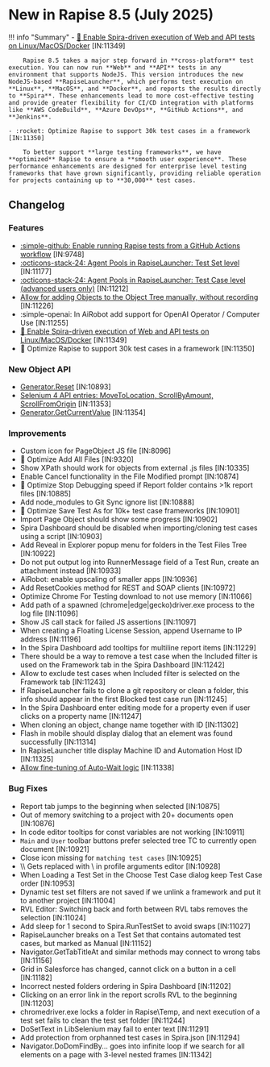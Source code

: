 # New in Rapise 8.5 (July 2025)

!!! info "Summary"
    - [:penguin: Enable Spira-driven execution of Web and API tests on Linux/MacOS/Docker](/Intro/devops/#linux-macos-docker) [IN:11349]

		Rapise 8.5 takes a major step forward in **cross-platform** test execution. You can now run **Web** and **API** tests in any environment that supports NodeJS. This version introduces the new NodeJS-based **RapiseLauncher**, which performs test execution on **Linux**, **MacOS**, and **Docker**, and reports the results directly to **Spira**. These enhancements lead to more cost-effective testing and provide greater flexibility for CI/CD integration with platforms like **AWS CodeBuild**, **Azure DevOps**, **GitHub Actions**, and **Jenkins**.

    - :rocket: Optimize Rapise to support 30k test cases in a framework [IN:11350]

		To better support **large testing frameworks**, we have **optimized** Rapise to ensure a **smooth user experience**. These performance enhancements are designed for enterprise level testing frameworks that have grown significantly, providing reliable operation for projects containing up to **30,000** test cases.


## Changelog

### Features

- [:simple-github: Enable running Rapise tests from a GitHub Actions workflow](/Intro/devops/#github-actions) [IN:9748]
- [:octicons-stack-24: Agent Pools in RapiseLauncher: Test Set level](/Guide/spiratest_integration/#agent-pools) [IN:11177]
- [:octicons-stack-24: Agent Pools in RapiseLauncher: Test Case level (advanced users only)](/Guide/spiratest_integration/#load-balancing-mode) [IN:11212]
- [Allow for adding Objects to the Object Tree manually, without recording](/Guide/object_templates) [IN:11226]
- :simple-openai: In AiRobot add support for OpenAI Operator / Computer Use [IN:11255]
- [:penguin: Enable Spira-driven execution of Web and API tests on Linux/MacOS/Docker](/Intro/devops/#linux-macos-docker) [IN:11349]
- :rocket: Optimize Rapise to support 30k test cases in a framework [IN:11350]

### New Object API

- [Generator.Reset](/Libraries/Generator/#reset) [IN:10893]
- [Selenium 4 API entries: MoveToLocation, ScrollByAmount, ScrollFromOrigin](/Libraries/Actions/#movetolocation) [IN:11353]
- [Generator.GetCurrentValue](/Libraries/Generator/#getcurrentvalue) [IN:11354]

### Improvements

- Custom icon for PageObject JS file  [IN:8096]
- :rocket: Optimize Add All Files [IN:9320]
- Show XPath should work for objects from external .js files [IN:10335]
- Enable Cancel functionality in the File Modified prompt [IN:10874]
- :rocket: Optimize Stop Debugging speed if Report folder contains >1k report files [IN:10885]
- Add node_modules to Git Sync ignore list [IN:10888]
- :rocket: Optimize Save Test As for 10k+ test case frameworks [IN:10901]
- Import Page Object should show some progress [IN:10902]
- Spira Dashboard should be disabled when importing/cloning test cases using a script [IN:10903]
- Add Reveal in Explorer popup menu for folders in the Test Files Tree [IN:10922]
- Do not put output log into RunnerMessage field of a Test Run, create an attachment instead [IN:10933]
- AiRobot: enable upscaling of smaller apps [IN:10936]
- Add ResetCookies method for REST and SOAP clients [IN:10972]
- Optimize Chrome For Testing download to not use memory [IN:11066]
- Add path of a spawned (chrome|edge|gecko)driver.exe process to the log file [IN:11096]
- Show JS call stack for failed JS assertions  [IN:11097]
- When creating a Floating License Session, append Username to IP address [IN:11196]
- In the Spira Dashboard add tooltips for multiline report items [IN:11229]
- There should be a way to remove a test case when the Included filter is used on the Framework tab in the Spira Dashboard [IN:11242]
- Allow to exclude test cases when Included filter is selected on the Framework tab [IN:11243]
- If RapiseLauncher fails to clone a git repository or clean a folder, this info should appear in the first Blocked test case run [IN:11245]
- In the Spira Dashboard enter editing mode for a property even if user clicks on a property name [IN:11247]
- When cloning an object, change name together with ID [IN:11302]
- Flash in mobile should display dialog that an element was found successfully [IN:11314]
- In RapiseLauncher title display Machine ID and Automation Host ID [IN:11325]
- [Allow fine-tuning of Auto-Wait logic](/Guide/web_auto_waiting/#fine-tuning-auto-wait-logic) [IN:11338]

### Bug Fixes

- Report tab jumps to the beginning when selected [IN:10875]
- Out of memory switching to a project with 20+ documents open [IN:10876]
- In code editor tooltips for const variables are not working [IN:10911]
- `Main` and `User` toolbar buttons prefer selected tree TC to currently open document [IN:10921]
- Close icon missing for `matching test cases` [IN:10925]
- \\\\ Gets replaced with \\ in profile arguments editor [IN:10928]
- When Loading a Test Set in the Choose Test Case dialog keep Test Case order [IN:10953]
- Dynamic test set filters are not saved if we unlink a framework and put it to another project [IN:11004]
- RVL Editor: Switching back and forth between RVL tabs removes the selection [IN:11024]
- Add sleep for 1 second to Spira.RunTestSet to avoid swaps [IN:11027]
- RapiseLauncher breaks on a Test Set that contains automated test cases, but marked as Manual [IN:11152]
- Navigator.GetTabTitleAt and similar methods may connect to wrong tabs [IN:11156]
- Grid in Salesforce has changed, cannot click on a button in a cell [IN:11182]
- Incorrect nested folders ordering in Spira Dashboard [IN:11202]
- Clicking on an error link in the report scrolls RVL to the beginning [IN:11203]
- chromedriver.exe locks a folder in Rapise\\Temp, and next execution of a test set fails to clean the test set folder [IN:11244]
- DoSetText in LibSelenium may fail to enter text [IN:11291]
- Add protection from orphanned test cases in Spira.json [IN:11294]
- Navigator.DoDomFindBy... goes into infinite loop if we search for all elements on a page with 3-level nested frames [IN:11342]
